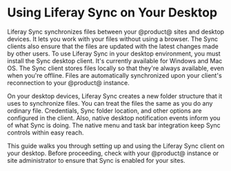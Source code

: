 # Using Liferay Sync on Your Desktop [](id=using-liferay-sync-on-your-desktop)

Liferay Sync synchronizes files between your @product@ sites and desktop 
devices. It lets you work with your files without using a browser. The Sync 
clients also ensure that the files are updated with the latest changes made by 
other users. To use Liferay Sync in your desktop environment, you must install 
the Sync desktop client. It's currently available for Windows and Mac OS. The 
Sync client stores files locally so that they're always available, even when 
you're offline. Files are automatically synchronized upon your client's 
reconnection to your @product@ instance. 

On your desktop devices, Liferay Sync creates a new folder structure that it 
uses to synchronize files. You can treat the files the same as you do any 
ordinary file. Credentials, Sync folder location, and other options are 
configured in the client. Also, native desktop notification events inform you of 
what Sync is doing. The native menu and task bar integration keep Sync controls 
within easy reach. 

This guide walks you through setting up and using the Liferay Sync client on
your desktop. Before proceeding, check with your @product@ instance or site 
administrator to ensure that Sync is enabled for your sites. 

